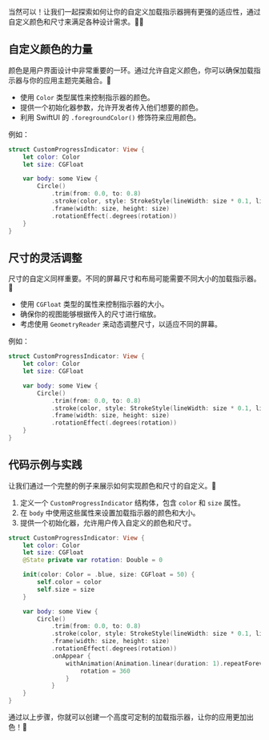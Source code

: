 ﻿当然可以！让我们一起探索如何让你的自定义加载指示器拥有更强的适应性，通过自定义颜色和尺寸来满足各种设计需求。🎨✨

## 自定义颜色的力量

颜色是用户界面设计中非常重要的一环。通过允许自定义颜色，你可以确保加载指示器与你的应用主题完美融合。🌈

*   使用 `Color` 类型属性来控制指示器的颜色。
*   提供一个初始化器参数，允许开发者传入他们想要的颜色。
*   利用 SwiftUI 的 `.foregroundColor()` 修饰符来应用颜色。

例如：

```swift
struct CustomProgressIndicator: View {
    let color: Color
    let size: CGFloat

    var body: some View {
        Circle()
            .trim(from: 0.0, to: 0.8)
            .stroke(color, style: StrokeStyle(lineWidth: size * 0.1, lineCap: .round))
            .frame(width: size, height: size)
            .rotationEffect(.degrees(rotation))
    }
}
```

## 尺寸的灵活调整

尺寸的自定义同样重要。不同的屏幕尺寸和布局可能需要不同大小的加载指示器。📏

*   使用 `CGFloat` 类型的属性来控制指示器的大小。
*   确保你的视图能够根据传入的尺寸进行缩放。
*   考虑使用 `GeometryReader` 来动态调整尺寸，以适应不同的屏幕。

例如：

```swift
struct CustomProgressIndicator: View {
    let color: Color
    let size: CGFloat

    var body: some View {
        Circle()
            .trim(from: 0.0, to: 0.8)
            .stroke(color, style: StrokeStyle(lineWidth: size * 0.1, lineCap: .round))
            .frame(width: size, height: size)
            .rotationEffect(.degrees(rotation))
    }
}
```

## 代码示例与实践

让我们通过一个完整的例子来展示如何实现颜色和尺寸的自定义。🚀

1.  定义一个 `CustomProgressIndicator` 结构体，包含 `color` 和 `size` 属性。
2.  在 `body` 中使用这些属性来设置加载指示器的颜色和大小。
3.  提供一个初始化器，允许用户传入自定义的颜色和尺寸。

```swift
struct CustomProgressIndicator: View {
    let color: Color
    let size: CGFloat
    @State private var rotation: Double = 0

    init(color: Color = .blue, size: CGFloat = 50) {
        self.color = color
        self.size = size
    }

    var body: some View {
        Circle()
            .trim(from: 0.0, to: 0.8)
            .stroke(color, style: StrokeStyle(lineWidth: size * 0.1, lineCap: .round))
            .frame(width: size, height: size)
            .rotationEffect(.degrees(rotation))
            .onAppear {
                withAnimation(Animation.linear(duration: 1).repeatForever(autoreverses: false)) {
                    rotation = 360
                }
            }
    }
}
```

通过以上步骤，你就可以创建一个高度可定制的加载指示器，让你的应用更加出色！🎉